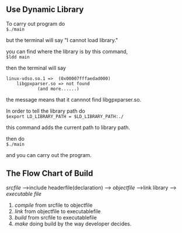 ## Use Dynamic Library
To carry out program do  
`$./main`

but the terminal will say "I cannot load library."

you can find where the library is by this command,  
`$ldd main`

then the terminal will say
```
linux-vdso.so.1 =>  (0x00007fffaedad000)
	libgpxparser.so => not found
			(and more......)
```
the message means that it cannnot find libgpxparser.so.

In order to tell the library path do  
`$export LD_LIBRARY_PATH = $LD_LIBRARY_PATH:./`

this command adds the current path to library path.

then do  
`$./main`

and you can carry out the program.



## The Flow Chart of Build
              
*srcfile* -->include headerfile(declaration) --> *objectfile* -->link library --> *executable file*  

1. *compile* from srcfile to objectfile 
2. *link* from objectfile to executablefile
3. *build* from srcfile to executablefile
4. *make* doing build by the way developer decides. 

